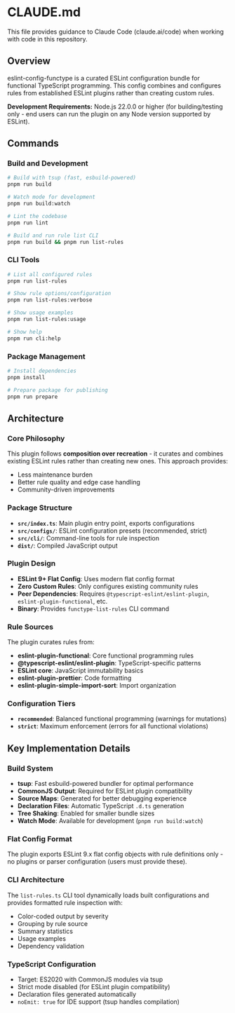 # CLAUDE.md

This file provides guidance to Claude Code (claude.ai/code) when working with code in this repository.

## Overview

eslint-config-functype is a curated ESLint configuration bundle for functional TypeScript programming. This config combines and configures rules from established ESLint plugins rather than creating custom rules.

**Development Requirements:** Node.js 22.0.0 or higher (for building/testing only - end users can run the plugin on any Node version supported by ESLint).

## Commands

### Build and Development
```bash
# Build with tsup (fast, esbuild-powered)
pnpm run build

# Watch mode for development
pnpm run build:watch

# Lint the codebase
pnpm run lint

# Build and run rule list CLI
pnpm run build && pnpm run list-rules
```

### CLI Tools
```bash
# List all configured rules
pnpm run list-rules

# Show rule options/configuration
pnpm run list-rules:verbose  

# Show usage examples
pnpm run list-rules:usage

# Show help
pnpm run cli:help
```

### Package Management
```bash
# Install dependencies
pnpm install

# Prepare package for publishing
pnpm run prepare
```

## Architecture

### Core Philosophy
This plugin follows **composition over recreation** - it curates and combines existing ESLint rules rather than creating new ones. This approach provides:
- Less maintenance burden
- Better rule quality and edge case handling
- Community-driven improvements

### Package Structure
- **`src/index.ts`**: Main plugin entry point, exports configurations
- **`src/configs/`**: ESLint configuration presets (recommended, strict)
- **`src/cli/`**: Command-line tools for rule inspection
- **`dist/`**: Compiled JavaScript output

### Plugin Design
- **ESLint 9+ Flat Config**: Uses modern flat config format
- **Zero Custom Rules**: Only configures existing community rules
- **Peer Dependencies**: Requires `@typescript-eslint/eslint-plugin`, `eslint-plugin-functional`, etc.
- **Binary**: Provides `functype-list-rules` CLI command

### Rule Sources
The plugin curates rules from:
- **eslint-plugin-functional**: Core functional programming rules
- **@typescript-eslint/eslint-plugin**: TypeScript-specific patterns  
- **ESLint core**: JavaScript immutability basics
- **eslint-plugin-prettier**: Code formatting
- **eslint-plugin-simple-import-sort**: Import organization

### Configuration Tiers
- **`recommended`**: Balanced functional programming (warnings for mutations)
- **`strict`**: Maximum enforcement (errors for all functional violations)

## Key Implementation Details

### Build System
- **tsup**: Fast esbuild-powered bundler for optimal performance
- **CommonJS Output**: Required for ESLint plugin compatibility  
- **Source Maps**: Generated for better debugging experience
- **Declaration Files**: Automatic TypeScript `.d.ts` generation
- **Tree Shaking**: Enabled for smaller bundle sizes
- **Watch Mode**: Available for development (`pnpm run build:watch`)

### Flat Config Format
The plugin exports ESLint 9.x flat config objects with rule definitions only - no plugins or parser configuration (users must provide these).

### CLI Architecture
The `list-rules.ts` CLI tool dynamically loads built configurations and provides formatted rule inspection with:
- Color-coded output by severity
- Grouping by rule source
- Summary statistics
- Usage examples
- Dependency validation

### TypeScript Configuration
- Target: ES2020 with CommonJS modules via tsup
- Strict mode disabled (for ESLint plugin compatibility)
- Declaration files generated automatically
- `noEmit: true` for IDE support (tsup handles compilation)